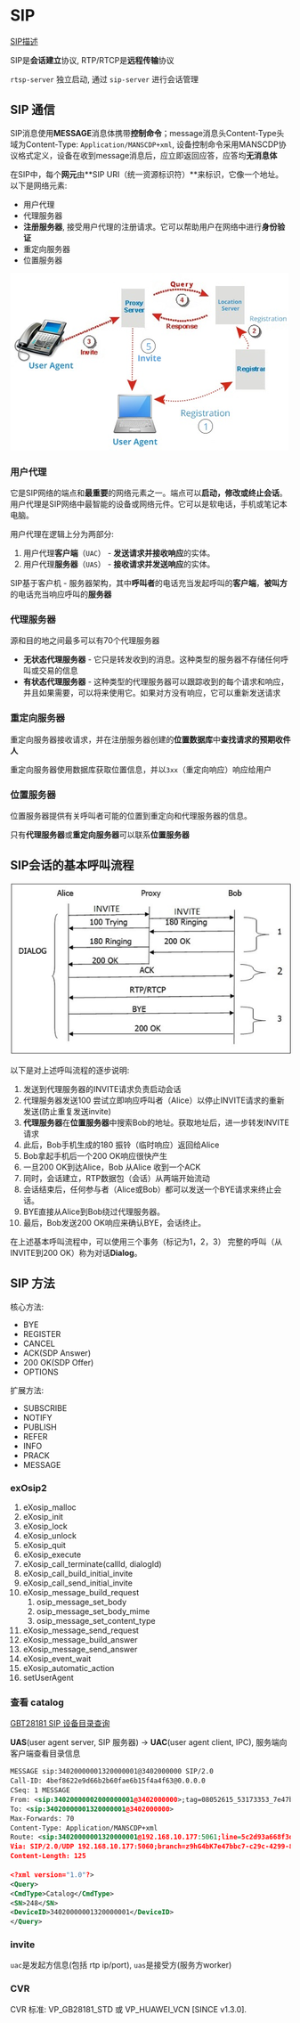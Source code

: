 # SIP

[SIP描述](https://www.cnblogs.com/gardenofhu/p/7299963.html)

SIP是**会话建立**协议, RTP/RTCP是**远程传输**协议

`rtsp-server` 独立启动, 通过 `sip-server` 进行会话管理

## SIP 通信

SIP消息使用**MESSAGE**消息体携带**控制命令**；message消息头Content-Type头域为Content-Type: `Application/MANSCDP+xml`, 设备控制命令采用MANSCDP协议格式定义，设备在收到message消息后，应立即返回应答，应答均**无消息体**

在SIP中，每个**网元**由**SIP URI（统一资源标识符）**来标识，它像一个地址。以下是网络元素:

- 用户代理
- 代理服务器
- **注册服务器**, 接受用户代理的注册请求。它可以帮助用户在网络中进行**身份验证**
- 重定向服务器
- 位置服务器

![SIP](./img/location_server.jpg)

### 用户代理

它是SIP网络的端点和**最重要**的网络元素之一。端点可以**启动，修改或终止会话**。用户代理是SIP网络中最智能的设备或网络元件。它可以是软电话，手机或笔记本电脑。

用户代理在逻辑上分为两部分:

1. 用户代理**客户端**（`UAC`） - **发送请求并接收响应**的实体。
2. 用户代理**服务器**（`UAS`） - **接收请求并发送响应**的实体。

SIP基于客户机 - 服务器架构，其中**呼叫者**的电话充当发起呼叫的**客户端**，**被叫方**的电话充当响应呼叫的**服务器**

### 代理服务器

源和目的地之间最多可以有70个代理服务器

- **无状态代理服务器** - 它只是转发收到的消息。这种类型的服务器不存储任何呼叫或交易的信息
- **有状态代理服务器** - 这种类型的代理服务器可以跟踪收到的每个请求和响应，并且如果需要，可以将来使用它。如果对方没有响应，它可以重新发送请求

### 重定向服务器

重定向服务器接收请求，并在注册服务器创建的**位置数据库**中**查找请求的预期收件人**

重定向服务器使用数据库获取位置信息，并以`3xx`（重定向响应）响应给用户

### 位置服务器

位置服务器提供有关呼叫者可能的位置到重定向和代理服务器的信息。

只有**代理服务器**或**重定向服务器**可以联系**位置服务器**

## SIP会话的基本呼叫流程

![SIP调用流程](./img/sip_call_flow.jpg)

以下是对上述呼叫流程的逐步说明:

1. 发送到代理服务器的INVITE请求负责启动会话
2. 代理服务器发送100 尝试立即响应呼叫者（Alice）以停止INVITE请求的重新发送(防止重复发送invite)
3. **代理服务器**在**位置服务器**中搜索Bob的地址。获取地址后，进一步转发INVITE请求
4. 此后，Bob手机生成的180 振铃（临时响应）返回给Alice
5. Bob拿起手机后一个200 OK响应很快产生
6. 一旦200 OK到达Alice，Bob 从Alice 收到一个ACK
7. 同时，会话建立，RTP数据包（会话）从两端开始流动
8. 会话结束后，任何参与者（Alice或Bob）都可以发送一个BYE请求来终止会话。
9. BYE直接从Alice到Bob绕过代理服务器。
10. 最后，Bob发送200 OK响应来确认BYE，会话终止。

在上述基本呼叫流程中，可以使用三个事务（标记为1，2，3） 完整的呼叫（从INVITE到200 OK）称为对话**Dialog**。

## SIP 方法

核心方法:

- BYE
- REGISTER
- CANCEL
- ACK(SDP Answer)
- 200 OK(SDP Offer)
- OPTIONS

扩展方法:

- SUBSCRIBE
- NOTIFY
- PUBLISH
- REFER
- INFO
- PRACK
- MESSAGE

### exOsip2

1. eXosip_malloc
2. eXosip_init
3. eXosip_lock
4. eXosip_unlock
5. eXosip_quit
6. eXosip_execute
7. eXosip_call_terminate(callId, dialogId)
8. eXosip_call_build_initial_invite
9. eXosip_call_send_initial_invite
10. eXosip_message_build_request
    1. osip_message_set_body
    2. osip_message_set_body_mime
    3. osip_message_set_content_type
11. eXosip_message_send_request
12. eXosip_message_build_answer
13. eXosip_message_send_answer
14. eXosip_event_wait
15. eXosip_automatic_action
16. setUserAgent

### 查看 catalog

[GBT28181 SIP 设备目录查询](https://www.cnblogs.com/wilderhorse/p/3317646.html)

**UAS**(user agent server, SIP 服务器) -> **UAC**(user agent client, IPC), 服务端向客户端查看目录信息

``` xml
MESSAGE sip:34020000001320000001@3402000000 SIP/2.0  
Call-ID: 4bef8622e9d66b2b60fae6b15f4a4f63@0.0.0.0  
CSeq: 1 MESSAGE  
From: <sip:34020000002000000001@3402000000>;tag=08052615_53173353_7e47bbc7-c29c-4299-803b-71f7367975bb  
To: <sip:34020000001320000001@3402000000>  
Max-Forwards: 70  
Content-Type: Application/MANSCDP+xml  
Route: <sip:34020000001320000001@192.168.10.177:5061;line=5c2d93a668f3d3b;lr>  
Via: SIP/2.0/UDP 192.168.10.177:5060;branch=z9hG4bK7e47bbc7-c29c-4299-803b-71f7367975bb_53173353_9686809251402  
Content-Length: 125  
  
<?xml version="1.0"?>  
<Query>  
<CmdType>Catalog</CmdType>  
<SN>248</SN>  
<DeviceID>34020000001320000001</DeviceID>  
</Query>  
```

### invite

`uac`是发起方信息(包括 rtp ip/port), `uas`是接受方(服务方worker)

### CVR

CVR 标准: VP_GB28181_STD 或 VP_HUAWEI_VCN [SINCE v1.3.0].
